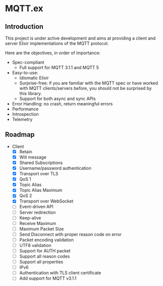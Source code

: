 # MQTT.ex

## Introduction

This project is under active development and aims at providing a client and
server Elixir implementations of the MQTT protocol.

Here are the objectives, in order of importance:
- Spec-compliant
  - Full support for MQTT 3.1.1 and MQTT 5
- Easy-to-use:
    - Idiomatic Elixir
    - Surprise-free: if you are familiar with the MQTT spec or have worked with MQTT clients/servers before, you should not be surprised by this library.
    - Support for both async and sync APIs
- Error Handling: no crash, return meaningful errors
- Performance
- Introspection
- Telemetry

## Roadmap

- Client
    - [x] Retain
    - [x] Will message
    - [x] Shared Subscriptions
    - [x] Username/password authentication
    - [x] Transport over TLS
    - [x] QoS 1
    - [x] Topic Alias
    - [x] Topic Alias Maximum
    - [x] QoS 2
    - [x] Transport over WebSocket
    - [ ] Event-driven API
    - [ ] Server redirection
    - [ ] Keep-alive
    - [ ] Receive Maximum
    - [ ] Maximum Packet Size
    - [ ] Send Disconnect with proper reason code on error
    - [ ] Packet encoding validation
    - [ ] UTF8 validation
    - [ ] Support for AUTH packet
    - [ ] Support all reason codes
    - [ ] Support all properties
    - [ ] IPv6
    - [ ] Authentication with TLS client certificate
    - [ ] Add support for MQTT v3.1.1
